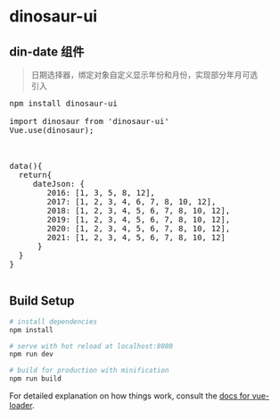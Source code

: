 # dinosaur-ui

## din-date 组件
>日期选择器，绑定对象自定义显示年份和月份，实现部分年月可选  
引入
<pre>
npm install dinosaur-ui

import dinosaur from 'dinosaur-ui'
Vue.use(dinosaur);

<din-date :dateJson="dateJson"></din-date>

data(){
  return{
     dateJson: {
        2016: [1, 3, 5, 8, 12],
        2017: [1, 2, 3, 4, 6, 7, 8, 10, 12],
        2018: [1, 2, 3, 4, 5, 6, 7, 8, 10, 12],
        2019: [1, 2, 3, 4, 5, 6, 7, 8, 10, 12],
        2020: [1, 2, 3, 4, 5, 6, 7, 8, 10, 12],
        2021: [1, 2, 3, 4, 5, 6, 7, 8, 10, 12]
      }
  }
}

</pre>

## Build Setup

``` bash
# install dependencies
npm install

# serve with hot reload at localhost:8080
npm run dev

# build for production with minification
npm run build
```

For detailed explanation on how things work, consult the [docs for vue-loader](http://vuejs.github.io/vue-loader).
